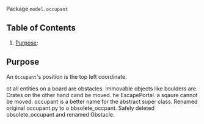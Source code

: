 Package `model.occupant`

## Table of Contents
1. [Purpose](#purpose):

## Purpose
An `Occupant`'s position is the top left coordinate.

ot all entities on a board are obstacles. Immovable objects like boulders are. Crates on the other hand cand be moved. 
he EscapePortal. a sqaure cannot be moved. occupant is a better name for the abstract super class. Renamed original 
occupant.py to o bbsolete_occpant. Safely deleted obsolete_occupant and renamed Obstacle.